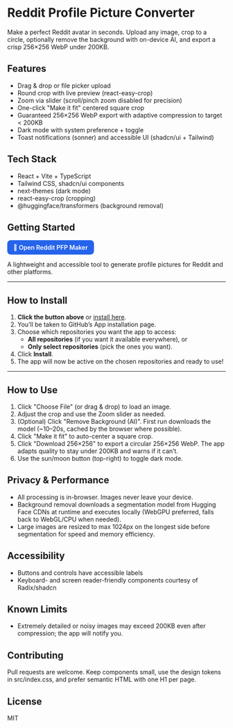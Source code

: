 # Reddit Profile Picture Converter

Make a perfect Reddit avatar in seconds. Upload any image, crop to a circle, optionally remove the background with on-device AI, and export a crisp 256×256 WebP under 200KB.

## Features
- Drag & drop or file picker upload
- Round crop with live preview (react-easy-crop)
- Zoom via slider (scroll/pinch zoom disabled for precision)
- One-click "Make it fit" centered square crop
- Guaranteed 256×256 WebP export with adaptive compression to target < 200KB
- Dark mode with system preference + toggle
- Toast notifications (sonner) and accessible UI (shadcn/ui + Tailwind)

## Tech Stack
- React + Vite + TypeScript
- Tailwind CSS, shadcn/ui components
- next-themes (dark mode)
- react-easy-crop (cropping)
- @huggingface/transformers (background removal)

## Getting Started
<a href="https://reddit-pfp-maker.lovable.app" target="_blank" rel="noopener" 
   style="display:inline-block;padding:8px 14px;border-radius:8px;background:#2563EB;color:#fff;text-decoration:none;font-weight:600">
  🚀 Open Reddit PFP Maker
</a>



A lightweight and accessible tool to generate profile pictures for Reddit and other platforms.

---

## How to Install

1. **Click the button above** or [install here](https://github.com/apps/reddit-pfp).
2. You’ll be taken to GitHub’s App installation page.
3. Choose which repositories you want the app to access:
   - **All repositories** (if you want it available everywhere), or
   - **Only select repositories** (pick the ones you want).
4. Click **Install**.
5. The app will now be active on the chosen repositories and ready to use!

---


## How to Use
1. Click "Choose File" (or drag & drop) to load an image.
2. Adjust the crop and use the Zoom slider as needed.
3. (Optional) Click "Remove Background (AI)". First run downloads the model (~10–20s, cached by the browser where possible).
4. Click "Make it fit" to auto-center a square crop.
5. Click "Download 256×256" to export a circular 256×256 WebP. The app adapts quality to stay under 200KB and warns if it can’t.
6. Use the sun/moon button (top-right) to toggle dark mode.

## Privacy & Performance
- All processing is in-browser. Images never leave your device.
- Background removal downloads a segmentation model from Hugging Face CDNs at runtime and executes locally (WebGPU preferred, falls back to WebGL/CPU when needed).
- Large images are resized to max 1024px on the longest side before segmentation for speed and memory efficiency.

## Accessibility
- Buttons and controls have accessible labels
- Keyboard- and screen reader-friendly components courtesy of Radix/shadcn

## Known Limits
- Extremely detailed or noisy images may exceed 200KB even after compression; the app will notify you.

## Contributing
Pull requests are welcome. Keep components small, use the design tokens in src/index.css, and prefer semantic HTML with one H1 per page.

## License
MIT

